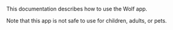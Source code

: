 This documentation describes how to use the Wolf app.

Note that this app is not safe to use for children, adults, or pets.
